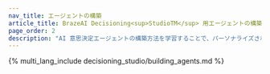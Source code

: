 ```yaml
---
nav_title: エージェントの構築
article_title: BrazeAI Decisioning<sup>StudioTM</sup> 用エージェントの構築 
page_order: 2
description: "AI 意思決定エージェントの構築方法を学習することで、パーソナライズされた実験を自動化し、手動で AB テストを行うことなく、コンバージョン、リテンション、収益などの成果を最適化することができます。"
---
```


{% multi_lang_include decisioning_studio/building_agents.md %}
